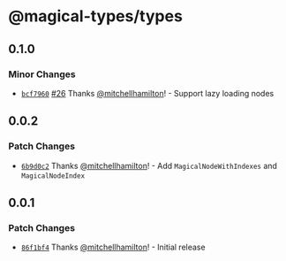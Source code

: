 # @magical-types/types

## 0.1.0

### Minor Changes

- [`bcf7960`](https://github.com/mitchellhamilton/magical-types/commit/bcf7960fbe1da21c5c394ee3c707894966df4dfd) [#26](https://github.com/mitchellhamilton/magical-types/pull/26) Thanks [@mitchellhamilton](https://github.com/mitchellhamilton)! - Support lazy loading nodes

## 0.0.2

### Patch Changes

- [`6b9d0c2`](https://github.com/mitchellhamilton/magical-types/commit/6b9d0c2b479558aeb583b3ee7a9492748b9f6698) Thanks [@mitchellhamilton](https://github.com/mitchellhamilton)! - Add `MagicalNodeWithIndexes` and `MagicalNodeIndex`

## 0.0.1

### Patch Changes

- [`86f1bf4`](https://github.com/mitchellhamilton/magical-types/commit/86f1bf4d4b17ec791bffd0a9841311152ebb5614) Thanks [@mitchellhamilton](https://github.com/mitchellhamilton)! - Initial release
